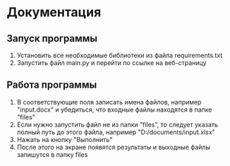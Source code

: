 # Документация

## Запуск программы
1. Установить все необходимые библиотеки из файла requirements.txt
2. Запустить файл main.py и перейти по ссылке на веб-страницу
## Работа программы
1. В соответствующие поля записать имена файлов, например "input.docx" и убедиться, что входные файлы находятся в папке "files"
2. Если нужно запустить файл не из папки "files", то следует указать полный путь до этого файла, например "D:/documents/input.xlsx"
3. Нажать на кнопку "Выполнить"
4. После этого на экране появятся результаты и выходные файлы запишутся в папку files
